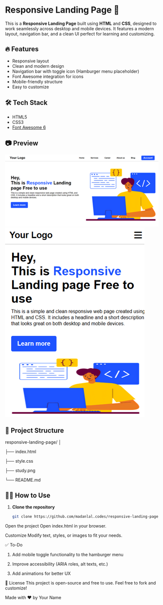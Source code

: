 # Responsive Landing Page 🚀

This is a **Responsive Landing Page** built using **HTML** and **CSS**, designed to work seamlessly across desktop and mobile devices. It features a modern layout, navigation bar, and a clean UI perfect for learning and customizing.

## 🔥 Features

- Responsive layout
- Clean and modern design
- Navigation bar with toggle icon (Hamburger menu placeholder)
- Font Awesome integration for icons
- Mobile-friendly structure
- Easy to customize

## 🛠️ Tech Stack

- HTML5
- CSS3
- [Font Awesome 6](https://fontawesome.com/v6/docs)

## 📷 Preview

![Landing page](./preview.PNG)
![Mobile first view ](./preview1.PNG)


## 📁 Project Structure
responsive-landing-page/
│

├── index.html

├── style.css

├── study.png

└── README.md


## 🧑‍💻 How to Use

1. **Clone the repository**  
   ```bash
   git clone https://github.com/madanlal.codes/responsive-landing-page.git
Open the project
Open index.html in your browser.

Customize
Modify text, styles, or images to fit your needs.

✅ To-Do
1. Add mobile toggle functionality to the hamburger menu

2. Improve accessibility (ARIA roles, alt texts, etc.)

3. Add animations for better UX

📄 License
This project is open-source and free to use. Feel free to fork and customize!

Made with ❤️ by Your Name
